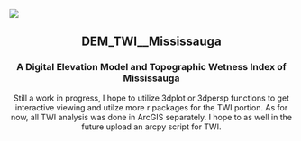 ![](https://github.com/mikaelsyed/DEM_TWI_Mississauga/blob/main/DEMgif.gif)

<h2 align="center">DEM_TWI__Mississauga</h2>
<h3 align="center">A Digital Elevation Model and Topographic Wetness Index of Mississauga</h3>


<p align="center">
   Still a work in progress, I hope to utilize 3dplot or 3dpersp functions to get interactive viewing and utilze more r packages for the TWI portion. As for now, all TWI analysis was done in ArcGIS separately. I hope to as well in the future upload an arcpy script for TWI.
</p>
